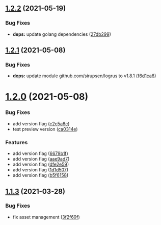 ## [1.2.2](https://github.com/karlderkaefer/go-template-project/compare/v1.2.1...v1.2.2) (2021-05-19)


### Bug Fixes

* **deps:** update golang dependencies ([27db299](https://github.com/karlderkaefer/go-template-project/commit/27db29970764bb806e4f8f4194c3eca12cc70142))

## [1.2.1](https://github.com/karlderkaefer/go-template-project/compare/v1.2.0...v1.2.1) (2021-05-08)


### Bug Fixes

* **deps:** update module github.com/sirupsen/logrus to v1.8.1 ([f6d1ca6](https://github.com/karlderkaefer/go-template-project/commit/f6d1ca67045f7cc941b5d0466c0cd1aeff02fe83))

# [1.2.0](https://github.com/karlderkaefer/go-template-project/compare/v1.1.3...v1.2.0) (2021-05-08)


### Bug Fixes

* add version flag ([c2c5a6c](https://github.com/karlderkaefer/go-template-project/commit/c2c5a6cf43f1aa596c691701579c502718dd4479))
* test preview version ([ca0314e](https://github.com/karlderkaefer/go-template-project/commit/ca0314e1b7ddb0454c8cd736faadcd263490af02))


### Features

* add version flag ([6679b1f](https://github.com/karlderkaefer/go-template-project/commit/6679b1f39e3cdb6a27eacff44c19f111e054f9a5))
* add version flag ([aae9ad7](https://github.com/karlderkaefer/go-template-project/commit/aae9ad7924816c30fe22f7d9eb95f90c7017ad0a))
* add version flag ([dfe2e59](https://github.com/karlderkaefer/go-template-project/commit/dfe2e595919111d7fa54e1930136a8e245027f91))
* add version flag ([1d1d507](https://github.com/karlderkaefer/go-template-project/commit/1d1d507e4878067f3dc3e474839eb0db83d9fc62))
* add version flag ([b5f6158](https://github.com/karlderkaefer/go-template-project/commit/b5f615833eb0a26ab340655fb2acd90e4c9e5d12))

## [1.1.3](https://github.com/karlderkaefer/go-template-project/compare/v1.1.2...v1.1.3) (2021-03-28)


### Bug Fixes

* fix asset management ([3f2f69f](https://github.com/karlderkaefer/go-template-project/commit/3f2f69f72d4266160b6081873163ee720cad6dd4))
